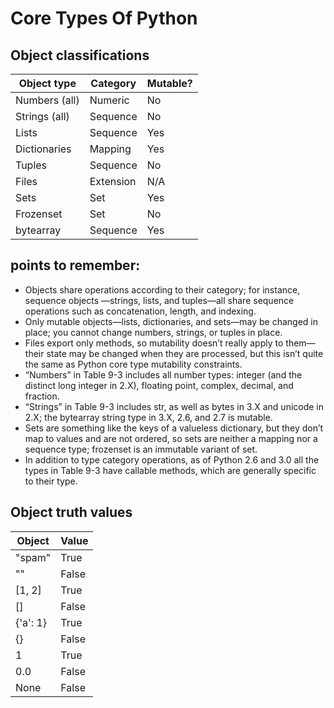# Core Types Of Python

## Object classifications

| Object type | Category | Mutable? |
| --- | --- | --- |
| Numbers (all) | Numeric | No|
| Strings (all) | Sequence | No|
| Lists | Sequence | Yes|
| Dictionaries | Mapping | Yes|
| Tuples | Sequence | No|
| Files | Extension | N/A|
| Sets | Set | Yes|
| Frozenset | Set | No|
| bytearray | Sequence | Yes|

## points to remember:

- Objects share operations according to their category; for instance, sequence objects
—strings, lists, and tuples—all share sequence operations such as concatenation,
length, and indexing.
- Only mutable objects—lists, dictionaries, and sets—may be changed in place; you
cannot change numbers, strings, or tuples in place.
- Files export only methods, so mutability doesn’t really apply to them—their state
may be changed when they are processed, but this isn’t quite the same as Python
core type mutability constraints.
- “Numbers” in Table 9-3 includes all number types: integer (and the distinct long
integer in 2.X), floating point, complex, decimal, and fraction.
- “Strings” in Table 9-3 includes str, as well as bytes in 3.X and unicode in 2.X; the
bytearray string type in 3.X, 2.6, and 2.7 is mutable.
- Sets are something like the keys of a valueless dictionary, but they don’t map to
values and are not ordered, so sets are neither a mapping nor a sequence type;
frozenset is an immutable variant of set.
- In addition to type category operations, as of Python 2.6 and 3.0 all the types in
Table 9-3 have callable methods, which are generally specific to their type.

## Object truth values

| Object | Value | 
| --- | --- |
| "spam" |  True |
| "" |  False |
| [1, 2] |  True |
| []  | False |
| {'a': 1} |  True |
| {}  | False |
| 1  | True |
| 0.0  | False |
| None  | False  |